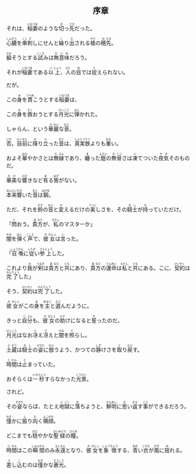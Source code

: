 ## <center>序章</center>
 
それは、<ruby>稲<rt>いな</rt></ruby><ruby>妻<rt>づま</rt></ruby>のような<ruby>切<rt>き</rt></ruby>っ<ruby>先<rt>さき</rt></ruby>だった。

<ruby>心<rt>しん</rt></ruby><ruby>臓<rt>ぞう</rt></ruby>を<ruby>串<rt>くし</rt></ruby><ruby>刺<rt>ざ</rt></ruby>しにせんと<ruby>繰<rt>く</rt></ruby>り<ruby>出<rt>だ</rt></ruby>される<ruby>槍<rt>やり</rt></ruby>の<ruby>穂<rt>ほ</rt></ruby><ruby>先<rt>さき</rt></ruby>。

<ruby>躱<rt>かわ</rt></ruby>そうとする<ruby>試<rt>こころ</rt></ruby>みは<ruby>無<rt>む</rt></ruby><ruby>意<rt>い</rt></ruby><ruby>味<rt>み</rt></ruby>だろう。

それが<ruby>稲<rt>いな</rt></ruby><ruby>妻<rt>づま</rt></ruby>である<ruby>以<rt>い</rt></ruby><ruby>上<rt>じょう</rt></ruby>、<ruby>人<rt>ひと</rt></ruby>の<ruby>目<rt>め</rt></ruby>では<ruby>捉<rt>と</rt></ruby>えられない。

だが。

この<ruby>身<rt>み</rt></ruby>を<ruby>貫<rt>つらぬ</rt></ruby>こうとする<ruby>稲<rt>いな</rt></ruby><ruby>妻<rt>づま</rt></ruby>は、

この<ruby>身<rt>み</rt></ruby>を<ruby>救<rt>すく</rt></ruby>おうとする<ruby>月光<rt>げっこう</rt></ruby>に<ruby>弾<rt>はじ</rt></ruby>かれた。

しゃらん、という<ruby>華<rt>か</rt></ruby><ruby>麗<rt>れい</rt></ruby>な<ruby>音<rt>おと</rt></ruby>。

<ruby>否<rt>いや</rt></ruby>。<ruby>目<rt>もく</rt></ruby><ruby>前<rt>ぜん</rt></ruby>に<ruby>降<rt>お</rt></ruby>り<ruby>立<rt>た</rt></ruby>った<ruby>音<rt>おと</rt></ruby>は、<ruby>真<rt>しん</rt></ruby><ruby>実<rt>じつ</rt></ruby><ruby>鉄<rt>てつ</rt></ruby>よりも<ruby>重<rt>おも</rt></ruby>い。

およそ<ruby>華<rt>はな</rt></ruby>やかさとは<ruby>無<rt>む</rt></ruby><ruby>縁<rt>えん</rt></ruby>であり、<ruby>纏<rt>ま</rt></ruby>った<ruby>鎧<rt>よろい</rt></ruby>の<ruby>無<rt>む</rt></ruby><ruby>骨<rt>こつ</rt></ruby>さは<ruby>凍<rt>い</rt></ruby>てついた<ruby>夜<rt>や</rt></ruby><ruby>気<rt>き</rt></ruby>そのものだ。

<ruby>華<rt>か</rt></ruby><ruby>美<rt>び</rt></ruby>な<ruby>響<rt>ひび</rt></ruby>きなど<ruby>有<rt>あ</rt></ruby>る<ruby>筈<rt>はず</rt></ruby>がない。

<ruby>本<rt>ほん</rt></ruby><ruby>来<rt>らい</rt></ruby><ruby>響<rt>ひび</rt></ruby>いた<ruby>音<rt>おと</rt></ruby>は<ruby>鋼<rt>はがね</rt></ruby>。

ただ、それを<ruby>鈴<rt>すず</rt></ruby>の<ruby>音<rt>おと</rt></ruby>と<ruby>変<rt>か</rt></ruby>えるだけの<ruby>美<rt>うつく</rt></ruby>しさを、その<ruby>騎<rt>き</rt></ruby><ruby>士<rt>し</rt></ruby>が<ruby>持<rt>も</rt></ruby>っていただけ。

「<ruby>問<rt>と</rt></ruby>おう。<ruby>貴<rt>あ</rt></ruby><ruby>方<rt>なた</rt></ruby>が、<ruby>私<rt>わたし</rt></ruby>のマスターか」

<ruby>闇<rt>やみ</rt></ruby>を<ruby>弾<rt>はじ</rt></ruby>く<ruby>声<rt>ここえ</rt></ruby>で、<ruby>彼<rt>か</rt></ruby><ruby>女<rt>のじょ</rt></ruby>は<ruby>言<rt>い</rt></ruby>った。

「<ruby>召<rt>しょう</rt></ruby><ruby>喚<rt>かん</rt></ruby>に<ruby>従<rt>したが</rt></ruby>い<ruby>参<rt>さん</rt></ruby><ruby>上<rt>じょう</rt></ruby>した。

これより<ruby>我<rt>わ</rt></ruby>が<ruby>剣<rt>つるぎ</rt></ruby>は<ruby>貴<rt>あ</rt></ruby><ruby>方<rt>なた</rt></ruby>と<ruby>共<rt>とも</rt></ruby>にあり、<ruby>貴<rt>あ</rt></ruby><ruby>方<rt>なた</rt></ruby>の<ruby>運<rt>うん</rt></ruby><ruby>命<rt>めい</rt></ruby>は<ruby>私<rt>わたし</rt></ruby>と<ruby>共<rt>とも</rt></ruby>にある。こに、<ruby>契<rt>けい</rt></ruby><ruby>約<rt>やく</rt></ruby>は<ruby>完<rt>かん</rt></ruby><ruby>了<rt>りょう</rt></ruby>した」

そう、<ruby>契<rt>けい</rt></ruby><ruby>約<rt>やく</rt></ruby>は<ruby>完<rt>かん</rt></ruby><ruby>了<rt>りょう</rt></ruby>した。

<ruby>彼<rt>か</rt></ruby><ruby>女<rt>のじょ</rt></ruby>がこの<ruby>身<rt>み</rt></ruby>を<ruby>主<rt>あるじ</rt></ruby>と<ruby>選<rt>えら</rt></ruby>んだように。

きっと<ruby>自<rt>じ</rt></ruby><ruby>分<rt>ぶん</rt></ruby>も、<ruby>彼<rt>か</rt></ruby><ruby>女<rt>のじょ</rt></ruby>の<ruby>助<rt>たす</rt></ruby>けになると<ruby>誓<rt>ち</rt></ruby>ったのだ。

<ruby>月光<rt>げっこう</rt></ruby>はなお<ruby>冴<rt>さ</rt></ruby>え<ruby>冴<rt>ざ</rt></ruby>えと<ruby>闇<rt>やみ</rt></ruby>を<ruby>照<rt>て</rt></ruby>らし。

<ruby>土<rt>ど</rt></ruby><ruby>蔵<rt>ぞう</rt></ruby>は<ruby>騎<rt>き</rt></ruby><ruby>士<rt>し</rt></ruby>の<ruby>姿<rt>すがた</rt></ruby>に<ruby>倣<rt>なら</rt></ruby>うよう、かつての<ruby>静<rt>しず</rt></ruby>けさを<ruby>取<rt>と</rt></ruby>り<ruby>戻<rt>もど</rt></ruby>す。

<ruby>時<rt>じ</rt></ruby><ruby>間<rt>かん</rt></ruby>は<ruby>止<rt>と</rt></ruby>まっていた。

おそらくは<ruby>一<rt>いち</rt></ruby><ruby>秒<rt>びょう</rt></ruby>すらなかった<ruby>光<rt>こう</rt></ruby><ruby>景<rt>けい</rt></ruby>。

されど。

その<ruby>姿<rt>すがた</rt></ruby>ならば、たとえ<ruby>地<rt>じ</rt></ruby><ruby>獄<rt>ごく</rt></ruby>に<ruby>落<rt>お</rt></ruby>ちようと、<ruby>鮮<rt>せん</rt></ruby><ruby>明<rt>めい</rt></ruby>に<ruby>思<rt>お</rt></ruby>い<ruby>返<rt>かえ</rt></ruby>す<ruby>事<rt>こと</rt></ruby>ができるだろう。

<ruby>僅<rt>わず</rt></ruby>かに<ruby>振<rt>ふ</rt></ruby>り<ruby>向<rt>む</rt></ruby>く<ruby>横<rt>よこ</rt></ruby><ruby>顔<rt>がお</rt></ruby>。

どこまでも<ruby>穏<rt>おだ</rt></ruby>やかな<ruby>聖<rt>せい</rt></ruby><ruby>緑<rt>みどり</rt></ruby>の<ruby>瞳<rt>ひとみ</rt></ruby>。

<ruby>時<rt>じ</rt></ruby><ruby>間<rt>かん</rt></ruby>はこの<ruby>瞬<rt>しゅん</rt></ruby><ruby>間<rt>かん</rt></ruby>のみ<ruby>永<rt>えい</rt></ruby><ruby>遠<rt>えん</rt></ruby>となり、<ruby>彼<rt>か</rt></ruby><ruby>女<rt>のじょ</rt></ruby>を<ruby>象<rt>しょう</rt></ruby><ruby>徴<rt>ちょう</rt></ruby>する、<ruby>青<rt>あお</rt></ruby>い<ruby>衣<rt>ころも</rt></ruby>が<ruby>風<rt>かぜ</rt></ruby>に<ruby>揺<rt>ゆ</rt></ruby>れる。

<ruby>差<rt>さ</rt></ruby>し<ruby>込<rt>こ</rt></ruby>むのは<ruby>僅<rt>わず</rt></ruby>かな<ruby>蒼<rt>そう</rt></ruby><ruby>光<rt>こう</rt></ruby>。
